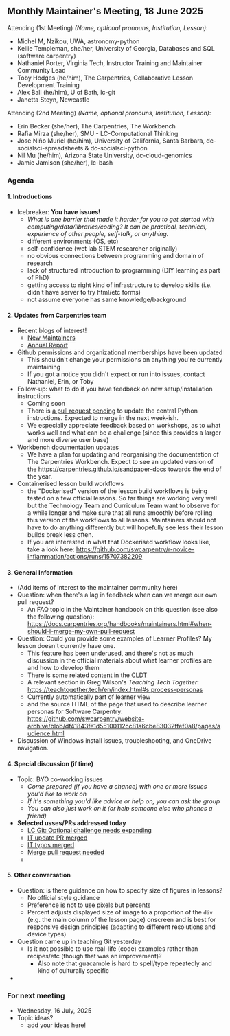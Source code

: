 ## Monthly Maintainer's Meeting, 18 June 2025

Attending (1st Meeting) *(Name, optional pronouns, Institution, Lesson)*: 

- Michel M, Nzikou, UWA, astronomy-python
- Kellie Templeman, she/her, University of Georgia, Databases and SQL (software carpentry)
- Nathaniel Porter, Virginia Tech, Instructor Training and Maintainer Community Lead
- Toby Hodges (he/him), The Carpentries, Collaborative Lesson Development Training
- Alex Ball (he/him), U of Bath, lc-git
- Janetta Steyn, Newcastle 

Attending (2nd Meeting) *(Name, optional pronouns, Institution, Lesson)*: 

- Erin Becker (she/her), The Carpentries, The Workbench
-  Rafia Mirza (she/her), SMU - LC-Computational Thinking
- Jose Niño Muriel (he/him), University of California, Santa Barbara, dc-socialsci-spreadsheets & dc-socialsci-python
- Nil Mu (he/him), Arizona State University, dc-cloud-genomics
- Jamie Jamison (she/her), lc-bash

### Agenda

#### 1. Introductions

- Icebreaker: **You have issues!** 
    - *What is one barrier that made it harder for you to get started with computing/data/libraries/coding? It can be practical, technical, experience of other people, self-talk, or anything.*
    - different environments (OS, etc)
    - self-confidence (wet lab STEM researcher originally)
    - no obvious connections between programming and domain of research
    - lack of structured introduction to programming (DIY learning as part of PhD)
    - getting access to right kind of infrastructure to develop skills (i.e. didn't have server to try html/etc forms)
    - not assume everyone has same knowledge/background

#### 2. Updates from Carpentries team

- Recent blogs of interest!
    - [New Maintainers](https://carpentries.org/blog/2025/06/welcome-maintainers-2025/)
    - [Annual Report](https://carpentries.org/blog/2025/05/publication-of-the-carpentries-2024-annual-report/)
- Github permissions and organizational memberships have been updated
    - This shouldn't change your permissions on anything you're currently maintaining
    - If you got a notice you didn't expect or run into issues, contact Nathaniel, Erin, or Toby
- Follow-up: what to do if you have feedback on new setup/installation instructions
    - Coming soon
    - There is [a pull request pending](https://github.com/carpentries/workshop-template/pull/872) to update the central Python instructions. Expected to merge in the next week-ish.
    - We especially appreciate feedback based on workshops, as to what works well and what can be a challenge (since this provides a larger and more diverse user base)
- Workbench documentation updates
    - We have a plan for updating and reorganising the documentation of The Carpentries Workbench. Expect to see an updated version of the https://carpentries.github.io/sandpaper-docs towards the end of the year.
- Containerised lesson build workflows
    - the "Dockerised" version of the lesson build workflows is being tested on a few official lessons. So far things are working very well but the Technology Team and Curriculum Team want to observe for a while longer and make sure that all runs smoothly before rolling this version of the workflows to all lessons. Maintainers should not have to do anything differently but will hopefully see less their lesson builds break less often.
    - If you are interested in what that Dockerised workflow looks like, take a look here: https://github.com/swcarpentry/r-novice-inflammation/actions/runs/15707382209

#### 3. General Information

- (Add items of interest to the maintainer community here)
- Question: when there's a lag in feedback when can we merge our own pull request?
    - An FAQ topic in the Maintainer handbook on this question (see also the following question): <https://docs.carpentries.org/handbooks/maintainers.html#when-should-i-merge-my-own-pull-request>
- Question: Could you provide some examples of Learner Profiles? My lesson doesn't currently have one.
    - This feature has been underused, and there's not as much discussion in the official materials about what learner profiles are and how to develop them
    - There is some related content in the [CLDT](https://carpentries.github.io/lesson-development-training/audience.html#target-audience)
    - A relevant section in Greg Wilson's _Teaching Tech Together_: <https://teachtogether.tech/en/index.html#s:process-personas>
    - Currently automatically part of learner view
    - and the source HTML of the page that used to describe learner personas for Software Carpentry: https://github.com/swcarpentry/website-archive/blob/df41843fe1d55100112cc81a6cbe83032ffef0a8/pages/audience.html
- Discussion of Windows install issues, troubleshooting, and OneDrive navigation. 

#### 4. Special discussion (if time)

- Topic: BYO co-working issues
    - _Come prepared (if you have a chance) with one or more issues you'd like to work on_
    - _If it's something you'd like advice or help on, you can ask the group_
    - _You can also just work on it (or help someone else who phones a friend)_
- **Selected usses/PRs addressed today**
    - [LC Git: Optional challenge needs expanding](https://github.com/LibraryCarpentry/lc-git/issues/132)
    - [IT update PR merged](https://github.com/carpentries/instructor-training/pull/1862)
    - [IT typos merged](https://github.com/carpentries/instructor-training/pull/1860)
    - [Merge pull request needed](https://github.com/datacarpentry/astronomy-python/pull/246)
    - 

#### 5. Other conversation

- Question: is there guidance on how to specify size of figures in lessons?
    - No official style guidance
    - Preference is not to use pixels but percents
    - Percent adjusts displayed size of image to a proportion of the `div` (e.g. the main column of the lesson page) onscreen and is best for responsive design principles (adapting to different resolutions and device types)
- Question came up in teaching Git yesterday
    - Is it not possible to use real-life (code) examples rather than recipes/etc (though that was an improvement)?
        - Also note that guacamole is hard to spell/type repeatedly and kind of culturally specific
- 

### For next meeting

- Wednesday, 16 July, 2025
- Topic ideas?
    - add your ideas here!
